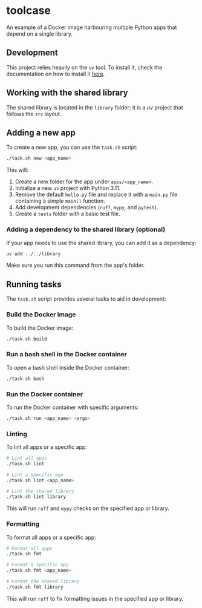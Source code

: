 # toolcase

An example of a Docker image harbouring multiple Python apps that depend on a single library.

## Development

This project relies heavily on the `uv` tool. To install it, check the documentation on how to install it [here](https://docs.astral.sh/uv/getting-started/installation/).

## Working with the shared library

The shared library is located in the `library` folder; it is a _uv_ project that follows the `src` layout.

## Adding a new app

To create a new app, you can use the `task.sh` script:

```bash
./task.sh new <app_name>
```

This will:
1. Create a new folder for the app under `apps/<app_name>`.
2. Initialize a new `uv` project with Python 3.11.
3. Remove the default `hello.py` file and replace it with a `main.py` file containing a simple `main()` function.
4. Add development dependencies (`ruff`, `mypy`, and `pytest`).
5. Create a `tests` folder with a basic test file.

### Adding a dependency to the shared library (optional)

If your app needs to use the shared library, you can add it as a dependency:

```bash
uv add ../../library
```

Make sure you run this command from the app's folder.

## Running tasks

The `task.sh` script provides several tasks to aid in development:

### Build the Docker image

To build the Docker image:

```bash
./task.sh build
```

### Run a bash shell in the Docker container

To open a bash shell inside the Docker container:

```bash
./task.sh bash
```

### Run the Docker container

To run the Docker container with specific arguments:

```bash
./task.sh run <app_name> <args>
```

### Linting

To lint all apps or a specific app:

```bash
# Lint all apps
./task.sh lint

# Lint a specific app
./task.sh lint <app_name>

# Lint the shared library
./task.sh lint library
```

This will run `ruff` and `mypy` checks on the specified app or library.

### Formatting

To format all apps or a specific app:

```bash
# Format all apps
./task.sh fmt

# Format a specific app
./task.sh fmt <app_name>

# Format the shared library
./task.sh fmt library
```

This will run `ruff` to fix formatting issues in the specified app or library.
